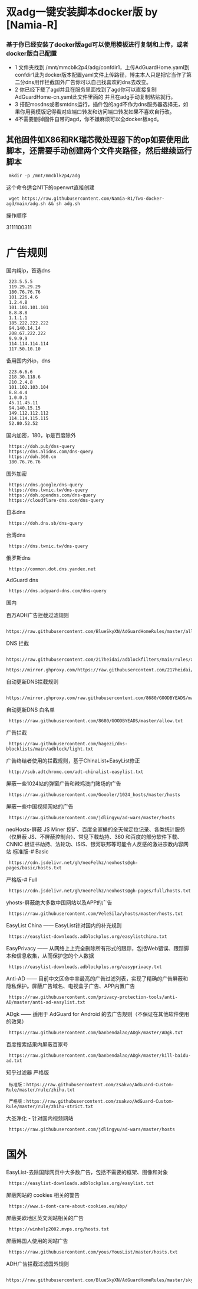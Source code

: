 # 双adg一键安装脚本docker版 by [Namia-R]

### 基于你已经安装了docker版agd可以使用模板进行复制和上传，或者docker版自己配置

- 1 文件夹找到 /mnt/mmcblk2p4/adg/confdir1，上传AdGuardHome.yaml到confdir1此为docker版本配置yaml文件上传路径，博主本人只是把它当作了第二分dns用作拦截国外广告你可以自己找喜欢的dns去改变。
- 2 你已经下载了agd并且在服务里面找到了agd你可以直接复制AdGuardHome-cn.yaml此文件里面的
并且在adg手动复制粘贴就行。
- 3 搭配mosdns或者smtdns运行，插件包的agd不作为dns服务器选择无，如果你用我模版记得看对应端口转发和访问端口转发如果不喜欢自行改。
- 4不需要删掉固件自带的agd，你不嫌麻烦可以全docker板agd。

## 其他固件如X86和RK瑞芯微处理器下的op如要使用此脚本，还需要手动创建两个文件夹路径，然后继续运行脚本

     mkdir -p /mnt/mmcblk2p4/adg
     
这个命令适合N1下的openwrt直接创建

     wget https://raw.githubusercontent.com/Namia-R1/Two-docker-agd/main/adg.sh && sh adg.sh  
操作顺序

3111100311

# 广告规则

国内纯ip，首选dns

     223.5.5.5
     119.29.29.29
     180.76.76.76
     101.226.4.6
     1.2.4.8
     101.101.101.101
     8.8.8.8
     1.1.1.1
     185.222.222.222
     94.140.14.14
     208.67.222.222
     9.9.9.9
     114.114.114.114	
     117.50.10.10

备用国内外ip，dns

     223.6.6.6
     218.30.118.6
     210.2.4.8
     101.102.103.104
     8.8.4.4
     1.0.0.1
     45.11.45.11
     94.140.15.15
     149.112.112.112
     114.114.115.115
     52.80.52.52

国内加密，180，ip是百度除外

     https://doh.pub/dns-query
     https://dns.alidns.com/dns-query
     https://doh.360.cn
     180.76.76.76

国外加密

     https://dns.google/dns-query
     https://dns.twnic.tw/dns-query
     https://doh.opendns.com/dns-query
     https://cloudflare-dns.com/dns-query

日本dns

     https://doh.dns.sb/dns-query

台湾dns

     https://dns.twnic.tw/dns-query


俄罗斯dns

     https://common.dot.dns.yandex.net

AdGuard dns

     https://dns.adguard-dns.com/dns-query

国内

百万ADH广告拦截过滤规则

     https://raw.githubusercontent.com/BlueSkyXN/AdGuardHomeRules/master/all.txt

DNS 拦截

     https://raw.githubusercontent.com/217heidai/adblockfilters/main/rules/adblockdns.txt
     https://mirror.ghproxy.com/https://raw.githubusercontent.com/217heidai/adblockfilters/main/rules/adblockdns.txt

自动更新DNS拦截规则

     https://mirror.ghproxy.com/raw.githubusercontent.com/8680/GOODBYEADS/master/dns.txt
自动更新DNS 白名单

     https://raw.githubusercontent.com/8680/GOODBYEADS/master/allow.txt

广告拦截

     https://raw.githubusercontent.com/hagezi/dns-blocklists/main/adblock/light.txt

广告终结者使用的拦截规则，基于ChinaList+EasyList修正

     http://sub.adtchrome.com/adt-chinalist-easylist.txt

屏蔽一些1024站的弹窗广告和辣鸡澳门赌场的广告

     https://raw.githubusercontent.com/Goooler/1024_hosts/master/hosts

屏蔽一些中国视频网站的广告

     https://raw.githubusercontent.com/jdlingyu/ad-wars/master/hosts

neoHosts-屏蔽 JS Miner 挖矿、百度全家桶的全天候定位记录、各类统计服务（仅屏蔽 JS、不屏蔽控制台）、常见下载劫持、360 和百度的部分软件下载、CNNIC 根证书劫持、法轮功、ISIS、银河联邦等可能令人反感的激进宗教内容网站
标准版-# Basic 

     https://cdn.jsdelivr.net/gh/neoFelhz/neohosts@gh-pages/basic/hosts.txt 

严格版-# Full

     https://cdn.jsdelivr.net/gh/neoFelhz/neohosts@gh-pages/full/hosts.txt 

yhosts-屏蔽绝大多数中国网站以及APP的广告

     https://raw.githubusercontent.com/VeleSila/yhosts/master/hosts.txt

EasyList China —— EasyList针对国内的补充规则

     https://easylist-downloads.adblockplus.org/easylistchina.txt

EasyPrivacy —— 从网络上上完全删除所有形式的跟踪，包括Web错误、跟踪脚本和信息收集，从而保护您的个人数据

     https://easylist-downloads.adblockplus.org/easyprivacy.txt

Anti-AD —— 目前中文区命中率最高的广告过滤列表，实现了精确的广告屏蔽和隐私保护。屏蔽广告域名、电视盒子广告、APP内置广告

     https://raw.githubusercontent.com/privacy-protection-tools/anti-AD/master/anti-ad-easylist.txt

ADgk —— 适用于 AdGuard for Android 的去广告规则（不保证在其他软件使用的效果）

     https://raw.githubusercontent.com/banbendalao/ADgk/master/ADgk.txt

百度搜索结果内屏蔽百家号

     https://raw.githubusercontent.com/banbendalao/ADgk/master/kill-baidu-ad.txt

知乎过滤器 严格版

     标准版：https://raw.githubusercontent.com/zsakvo/AdGuard-Custom-Rule/master/rule/zhihu.txt

     严格版：https://raw.githubusercontent.com/zsakvo/AdGuard-Custom-Rule/master/rule/zhihu-strict.txt

大圣净化 - 针对国内视频网站

     https://raw.githubusercontent.com/jdlingyu/ad-wars/master/hosts


#  国外


EasyList-去除国际网页中大多数广告，包括不需要的框架、图像和对象

     https://easylist-downloads.adblockplus.org/easylist.txt

屏蔽网站的 cookies 相关的警告

     https://www.i-dont-care-about-cookies.eu/abp/

屏蔽美欧地区英文网站相关的广告

     https://winhelp2002.mvps.org/hosts.txt

屏蔽韩国人使用的网站广告

     https://raw.githubusercontent.com/yous/YousList/master/hosts.txt

ADH广告拦截过滤国外规则

     https://raw.githubusercontent.com/BlueSkyXN/AdGuardHomeRules/master/skyrules.txt
